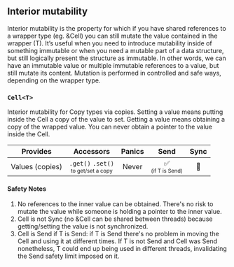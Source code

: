 ## Interior mutability			
Interior mutability is the property for which if you have shared references to a wrapper type (eg. &Cell<T>) you can still mutate the value contained in the wrapper (T). It’s useful when you need to introduce mutability inside of something immutable or when you need a mutable part of a data structure, but still logically present the structure as immutable. In other words, we can have an immutable value or multiple immutable references to a value, but still mutate its content. Mutation is performed in controlled and safe ways, depending on the wrapper type.

### `Cell<T>`

Interior mutability for Copy types via copies. Setting a value means putting inside the Cell a copy of the value to set. Getting a value means obtaining a copy of the wrapped value. You can never obtain a pointer to the value inside the Cell.


| Provides | Accessors | Panics| Send | Sync |
|:---:|:---:|:---:|:---:|:---:|
| Values (copies) | `.get()` `.set()` <br><span style="font-size: 12px;">to get/set a copy</span> | Never | ✅<br><span style="font-size: 12px;">(if T is Send)</span> | 🚫 |

#### Safety Notes
1) No references to the inner value can be obtained. There's no risk to mutate the value while someone is holding a pointer to the inner value. 
2) Cell is not Sync (no &Cell can be shared between threads) because getting/setting the value is not synchronized. 
3) Cell is Send if T is Send: if T is Send there's no problem in moving the Cell and using it at different times. If T is not Send and Cell was Send nonetheless, T could end up being used in different threads, invalidating the Send safety limit imposed on it.